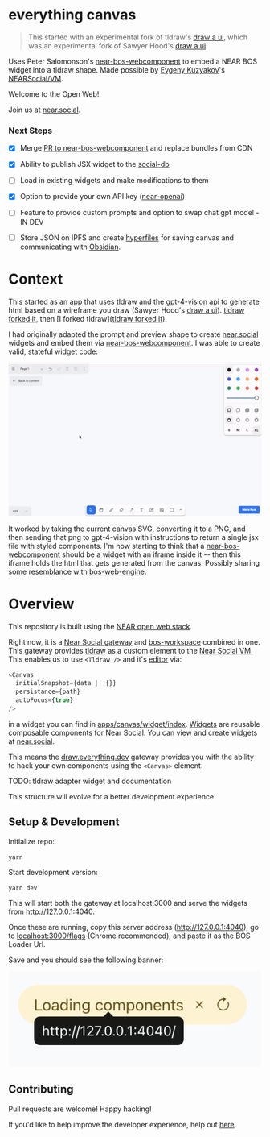 # everything canvas

> This started with an experimental fork of tldraw's [draw a ui](https://github.com/tldraw/draw-a-ui), which was an experimental fork of Sawyer Hood's [draw a ui](https://github.com/SawyerHood/draw-a-ui).



Uses Peter Salomonson's [near-bos-webcomponent](https://github.com/petersalomonsen/near-bos-webcomponent) to embed a NEAR BOS widget into a tldraw shape. Made possible by [Evgeny Kuzyakov](https://github.com/evgenykuzyakov)'s [NEARSocial/VM](https://github.com/NearSocial/VM).

Welcome to the Open Web!

Join us at [near.social](https://near.social/#/).


### Next Steps

- [x] Merge [PR to near-bos-webcomponent](https://github.com/petersalomonsen/near-bos-webcomponent/pull/1) and replace bundles from CDN
- [x] Ability to publish JSX widget to the [social-db](https://github.com/NearSocial/social-db)
- [ ] Load in existing widgets and make modifications to them
- [x] Option to provide your own API key ([near-openai](https://github.com/petersalomonsen/near-openai))
- [ ] Feature to provide custom prompts and option to swap chat gpt model - IN DEV
- [ ] Store JSON on IPFS and create [hyperfiles](https://github.com/hyperfiles-org/hyperfiles) for saving canvas and communicating with [Obsidian](https://docs.obsidian.md/Plugins/Getting+started/Build+a+plugin).


# Context

This started as an app that uses tldraw and the [gpt-4-vision](https://openai.com/blog/new-models-and-developer-products-announced-at-devday) api to generate html based on a wireframe you draw (Sawyer Hood's [draw a ui](https://github.com/SawyerHood/draw-a-ui)). [tldraw forked it](https://github.com/tldraw/draw-a-ui), then [I forked tldraw]([tldraw forked it](https://github.com/tldraw/draw-a-ui)).

I had originally adapted the prompt and preview shape to create [near.social](https://near.social) widgets and embed them via [near-bos-webcomponent](https://github.com/petersalomonsen/near-bos-webcomponent). I was able to create valid, stateful widget code:

![A demo of the app](https://github.com/elliotBraem/draw-a-ui/blob/121194dfbfbfbc1df650e894d2667a7bddbf030f/demo.gif)

It worked by taking the current canvas SVG, converting it to a PNG, and then sending that png to gpt-4-vision with instructions to return a single jsx file with styled components. I'm now starting to think that a [near-bos-webcomponent](https://github.com/petersalomonsen/near-bos-webcomponent) should be a widget with an iframe inside it -- then this iframe holds the html that gets generated from the canvas. Possibly sharing some resemblance with [bos-web-engine](https://github.com/near/bos-web-engine/blob/main/architecture.md#trust).


# Overview

This repository is built using the [NEAR open web stack](https://near.org/learn). 

Right now, it is a [Near Social gateway](https://github.com/NearSocial/viewer) and [bos-workspace](https://github.com/nearbuilders/bos-workspace) combined in one. This gateway provides [tldraw](https://tldraw.dev/) as a custom element to the [Near Social VM](https://github.com/NearSocial/VM). This enables us to use ```<Tldraw />``` and it's [editor](./src/components/custom/tldraw/Canvas.js) via:
```javascript
<Canvas
  initialSnapshot={data || {}}
  persistance={path}
  autoFocus={true}
/>
```

in a widget you can find in [apps/canvas/widget/index](./apps/canvas/widget/index.jsx). [Widgets](https://thewiki.near.page/near.social_widgets) are reusable composable components for Near Social. You can view and create widgets at [near.social](https://near.social). 

This means the [draw.everything.dev](https://draw.everything.dev) gateway provides you with the ability to hack your own components using the ```<Canvas>``` element.

TODO: tldraw adapter widget and documentation

This structure will evolve for a better development experience.


## Setup & Development

Initialize repo:
```
yarn
```

Start development version:
```
yarn dev
```

This will start both the gateway at localhost:3000 and serve the widgets from http://127.0.0.1:4040.

Once these are running, copy this server address (http://127.0.0.1:4040), go to [localhost:3000/flags](http://localhost:3000/flags) (Chrome recommended), and paste it as the BOS Loader Url.

Save and you should see the following banner:

![bos-loader](./docs/bos-loader.png)

## Contributing

Pull requests are welcome! Happy hacking!

If you'd like to help improve the developer experience, help out [here](https://github.com/orgs/NEARBuilders/projects/5).